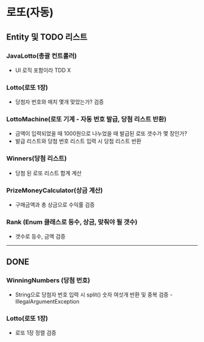 # 로또(자동)

## Entity 및 TODO 리스트

### JavaLotto(총괄 컨트롤러)
- UI 로직 포함이라 TDD X

### Lotto(로또 1장)
- 당첨자 번호와 매치 몇개 맞았는가? 검증

### LottoMachine(로또 기계 - 자동 번호 발급, 당첨 리스트 반환) 
- 금액이 입력되었을 때 1000원으로 나누었을 때 발급된 로또 갯수가 몇 장인가?
- 발급 리스트와 당첨 번호 리스트 입력 시 당첨 리스트 반환 

### Winners(당첨 리스트)
- 당첨 된 로또 리스트 합계 계산

### PrizeMoneyCalculator(상금 계산)
- 구매금액과 총 상금으로 수익률 검증

### Rank (Enum 클래스로 등수, 상금, 맞춰야 될 갯수)
- 갯수로 등수, 금액 검증

---

## DONE

### WinningNumbers (당첨 번호)
- String으로 당첨자 번호 입력 시 split() 숫자 여섯개 반환 및 중복 검증 - IllegalArgumentException

### Lotto(로또 1장)
- 로또 1장 정렬 검증